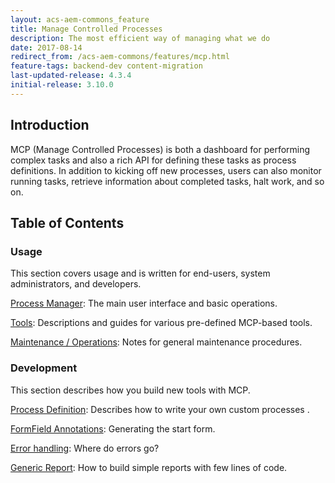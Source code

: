 ```yaml
---
layout: acs-aem-commons_feature
title: Manage Controlled Processes
description: The most efficient way of managing what we do
date: 2017-08-14
redirect_from: /acs-aem-commons/features/mcp.html
feature-tags: backend-dev content-migration
last-updated-release: 4.3.4
initial-release: 3.10.0
---
```


## Introduction

MCP (Manage Controlled Processes) is both a dashboard for performing complex tasks and also a rich API for defining these tasks as process definitions.  In addition to kicking off new processes, users can also monitor running tasks, retrieve information about completed tasks, halt work, and so on.

## Table of Contents

### Usage
This section covers usage and is written for end-users, system administrators, and developers.

[Process Manager](subpages/process-manager.html): The main user interface and basic operations.

[Tools](../mcp-tools/index.html): Descriptions and guides for various pre-defined MCP-based tools.

[Maintenance / Operations](subpages/maintenance.html): Notes for general maintenance procedures.

### Development
This section describes how you build new tools with MCP.

[Process Definition](subpages/process-definition.html): Describes how to write your own custom processes	.

[FormField Annotations](subpages/form-fields.html): Generating the start form.

[Error handling](subpages/error-handling): Where do errors go?

[Generic Report](subpages/generic-report): How to build simple reports with few lines of code.
